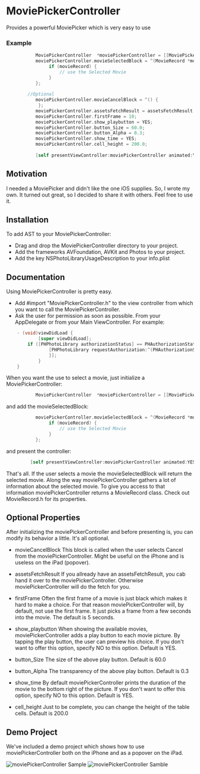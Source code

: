 # MoviePickerController
Provides a powerful MoviePicker which is very easy to use 

### Example
``` objective-c
           MoviePickerController  *moviePickerController = [[MoviePickerController alloc] init];
           moviePickerController.movieSelectedBlock = ^(MovieRecord *movieRecord) {
                if (movieRecord) {
                    // use the Selected Movie
                }
           };
           
		//Optional
           moviePickerController.movieCancelBlock = ^() {
            };
           moviePickerController.assetsFetchResult = assetsFetchResult;
           moviePickerController.firstFrame = 10;
           moviePickerController.show_playbutton = YES;
           moviePickerController.button_Size = 60.0;
           moviePickerController.button_Alpha = 0.3;
           moviePickerController.show_time = YES;
           moviePickerController.cell_height = 200.0;
           
           [self presentViewController:moviePickerController animated:YES completion:nil];
```

## Motivation
I needed a MoviePicker and didn't like the one iOS supplies. So, I wrote my own.
It turned out great, so I decided to share it with others. Feel free to use it.

## Installation
To add AST to your MoviePickerController:
-	Drag and drop the MoviePickerController directory to your project.
-	Add the frameworks AVFoundation, AVKit and Photos to your project.
-	Add the key NSPhotoLibraryUsageDescription to your info.plist

## Documentation
Using MoviePickerController is pretty easy.
-	Add #import "MoviePickerController.h" to the view controller from which you want 
	to call the MoviePickerController.
-	Ask the user for permission as soon as possible. From your AppDelegate or from your Main ViewController.
	For example:
``` objective-c
	- (void)viewDidLoad {
    		[super viewDidLoad];
		if ([PHPhotoLibrary authorizationStatus] == PHAuthorizationStatusNotDetermined) {
		        [PHPhotoLibrary requestAuthorization:^(PHAuthorizationStatus status) {
        		}];
    		}
	} 
```

When you want the use to select a movie, just initialize a MoviePickerController:
``` objective-c
           MoviePickerController  *moviePickerController = [[MoviePickerController alloc] init];
```

and add the movieSelectedBlock:

``` objective-c
           moviePickerController.movieSelectedBlock = ^(MovieRecord *movieRecord) {
                if (movieRecord) {
                    // use the Selected Movie
                }
           };
```

and present the controller:
``` objective-c
         [self presentViewController:moviePickerController animated:YES completion:nil];
```

That's all. If the user selects a movie the movieSelectedBlock will return the selected movie. 
Along the way moviePickerController gathers a lot of information about the selected movie. 
To give you access to that information moviePickerController returns a MovieRecord class. 
Check out MovieRecord.h for its properties.

## Optional Properties
After initializing the moviePickerController and before presenting is, you can modify its behavior a little. 
It's all optional.
-	movieCancelBlock
	This block is called when the user selects Cancel from the moviePickerController. 
	Might be useful on the iPhone and is useless on the iPad (popover).
	
-	assetsFetchResult
	If you allready have an assetsFetchResult, you cab hand it over to the moviePickerController. 
	Otherwise moviePickerController will do the fetch for you.
	
-	firstFrame
	Often the first frame of a movie is just black which makes it hard to make a choice.
	For that reason moviePickerController will, by default, not use the first frame.
	It just picks a frame from a few seconds into the movie. The default is 5 seconds.

-	show_playbutton
	When showing the available movies, moviePickerController adds a play button to each movie picture.
	By tapping the play button, the user can preview his choice.
	If you don't want to offer this option, specify NO to this option.
	Default is YES.

-	button_Size
	The size of the above play button.
    Default is 60.0
    
-	button_Alpha
	The transparency of the above play button.
    Default is 0.3

-	show_time
	By default moviePickerController prints the duration of the movie to the bottom right of the picture.
	If you don't want to offer this option, specify NO to this option.
	Default is YES.

-	cell_height
	Just to be complete, you can change the height of the table cells.
	Default is 200.0

## Demo Project
We've included a demo project which shows how to use moviePickerController 
both on the iPhone and as a popover on the iPad.

<img src="https://github.com/BertRozenberg/MoviePickerController/blob/master/DemoGifs/MoviePickerDemo1.gif" alt="moviePickerController Sample"/>

<img src="https://github.com/BertRozenberg/MoviePickerController/blob/master/DemoGifs/MoviePickerDemo2.gif" alt="moviePickerController Samble"/>

